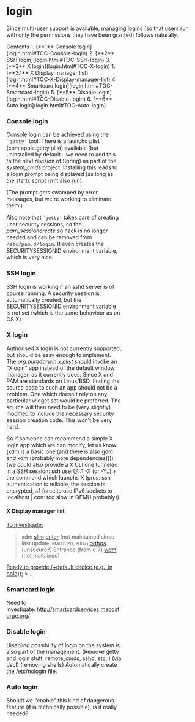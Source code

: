 login
=====
Since multi-user support is available, managing logins (so that users run with only the permissions they have been granted) follows naturally.

<div class="sites-embed-align-left-wrapping-off">
<div class="sites-embed-border-off sites-embed" style="width:301px;">
<div class="sites-embed-content sites-embed-type-toc">
<div class="goog-toc sites-embed-toc-maxdepth-6">
Contents
1.  [**1** Console login](login.html#TOC-Console-login)
2.  [**2** SSH login](login.html#TOC-SSH-login)
3.  [**3** X login](login.html#TOC-X-login)
    1.  [**3.1** X Display manager list](login.html#TOC-X-Display-manager-list)
4.  [**4** Smartcard login](login.html#TOC-Smartcard-login)
5.  [**5** Disable login](login.html#TOC-Disable-login)
6.  [**6** Auto login](login.html#TOC-Auto-login)


### Console login
Console login can be achieved using the <span style="font-family:courier new,monospace"><span style="font-size:small">`getty'</span></span> tool. There is a launchd plist (com.apple.getty.plist) available (but uninstalled by default - we need to add this to the next revision of Spring) as part of the <span style="font-style:italic">system_cmds</span> project. Installing this leads to a login prompt being displayed (as long as the startx script isn't also run).

(The prompt gets swamped by error messages, but we're working to eliminate them.)

Also note that <span style="font-family:courier new;font-size:12px">`getty'</span> takes care of creating user security sessions, so the <span style="font-style:italic">pam_sessioncreate.so</span> hack is no longer needed and can be removed from <span style="font-family:courier new,monospace"><span style="font-size:small">/etc/pam.d/login</span></span>. It even creates the SECURITYSESSIONID environment variable, which is very nice.
### SSH login
SSH login is working if an sshd server is of course running. A security session is automatically created, but the SECURITYSESSIONID environment variable is not set (which is the same behaviour as on OS X).

### X login
Authorised X login is not currently supported, but should be easy enough to implement. The <span style="font-style:italic">org.puredarwin.x.plist</span> should invoke an "Xlogin" app instead of the default window manager, as it currently does. Since X and PAM are standards on Linux/BSD, finding the source code to such an app should not be a problem. One which doesn't rely on any particular widget set would be preferred. The source will then need to be (very slightly) modified to include the necessary security session creation code. This won't be very hard.

So if someone can recommend a simple X login app which we can modify, let us know.
(xdm is a basic one (and there is also gdm and kdm (probably more dependencies))))
(we could also provide a X CLI one tunneled in a SSH session: ssh user@::1 -X (or -Y..) + the command which launchs X (pros: ssh authentication is reliable, the session is encrypted, ::1 force to use IPv6 sockets to localhost | con: too slow in QEMU probably))
#### X Display manager list
<span style="text-decoration:underline">To investigate:</span>
> xdm
> [slim](http://slim.berlios.de/)
> [enter](http://enter.sourceforge.net/) (not maintained since last updat<span style="font-family:arial,sans-serif"><span style="font-size:small">e: </span></span><span style="line-height:14px"><span style="font-family:arial,sans-serif"><span style="font-size:small">March 26, 2007)</span></span></span>
> <span style="line-height:14px">[orthos](http://exa.czweb.org/?view=orthos) (unsecure?)</span>
> <span style="line-height:14px">Entrance (from e17)</span>
> <span style="line-height:14px">[wdm](http://voins.program.ru/wdm/index.html.en) (not maitained)</span>
<span style="text-decoration:underline">
</span>
<span style="text-decoration:underline">Ready to provide (+default choice (e.g., in bold)):</span>
> ..

### Smartcard login
Need to investigate: <http://smartcardservices.macosforge.org/>
### Disable login
Disabling possibility of login on the system is also part of the management.
(Remove getty and login stuff, remote_cmds, sshd, etc..)
(via dscl)
(removing shells)
Automatically create the /etc/nologin file.
### Auto login
Should we "enable" this kind of dangerous feature (it is technically possible), is it really needed?
